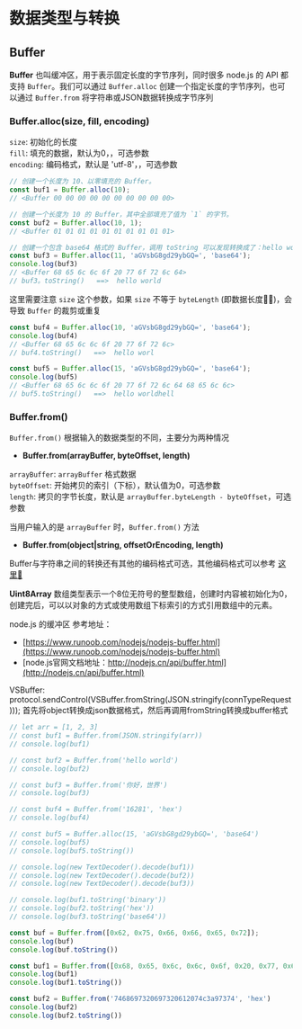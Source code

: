 # 数据类型与转换

## Buffer

__Buffer__ 也叫缓冲区，用于表示固定长度的字节序列，同时很多 node.js 的 API 都支持 `Buffer`。我们可以通过 `Buffer.alloc` 创建一个指定长度的字节序列，也可以通过 `Buffer.from` 将字符串或JSON数据转换成字节序列

### Buffer.alloc(size, fill, encoding)

`size`: 初始化的长度  
`fill`: 填充的数据，默认为0，，可选参数  
`encoding`: 编码格式，默认是 'utf-8'，，可选参数  

```javascript
// 创建一个长度为 10、以零填充的 Buffer。
const buf1 = Buffer.alloc(10);
// <Buffer 00 00 00 00 00 00 00 00 00 00>

// 创建一个长度为 10 的 Buffer，其中全部填充了值为 `1` 的字节。
const buf2 = Buffer.alloc(10, 1);
// <Buffer 01 01 01 01 01 01 01 01 01 01>

// 创建一个包含 base64 格式的 Buffer，调用 toString 可以发现转换成了：hello world
const buf3 = Buffer.alloc(11, 'aGVsbG8gd29ybGQ=', 'base64');
console.log(buf3)
// <Buffer 68 65 6c 6c 6f 20 77 6f 72 6c 64>
// buf3。toString()   ==>  hello world
```

这里需要注意 `size` 这个参数，如果 `size` 不等于 `byteLength` (即数据长度👩‍🏫)，会导致 `Buffer` 的裁剪或重复

```javascript
const buf4 = Buffer.alloc(10, 'aGVsbG8gd29ybGQ=', 'base64');
console.log(buf4)
// <Buffer 68 65 6c 6c 6f 20 77 6f 72 6c>
// buf4.toString()   ==>  hello worl

const buf5 = Buffer.alloc(15, 'aGVsbG8gd29ybGQ=', 'base64');
console.log(buf5)
// <Buffer 68 65 6c 6c 6f 20 77 6f 72 6c 64 68 65 6c 6c>
// buf5.toString()   ==>  hello worldhell
```

### Buffer.from()

`Buffer.from()` 根据输入的数据类型的不同，主要分为两种情况

-   __Buffer.from(arrayBuffer, byteOffset, length)__

`arrayBuffer`: `arrayBuffer` 格式数据  
`byteOffset`: 开始拷贝的索引（下标），默认值为0，可选参数  
`length`: 拷贝的字节长度，默认是 `arrayBuffer.byteLength - byteOffset`，可选参数  

当用户输入的是 `arrayBuffer` 时，`Buffer.from()` 方法

-   __Buffer.from(object|string, offsetOrEncoding, length)__

Buffer与字符串之间的转换还有其他的编码格式可选，其他编码格式可以参考 [这里🚀](http://nodejs.cn/api/buffer.html#buffer_buffers_and_character_encodings)

__Uint8Array__ 数组类型表示一个8位无符号的整型数组，创建时内容被初始化为0，创建完后，可以以对象的方式或使用数组下标索引的方式引用数组中的元素。

node.js 的缓冲区
参考地址：

-   [https://www.runoob.com/nodejs/nodejs-buffer.html](https://www.runoob.com/nodejs/nodejs-buffer.html)  
-   [node.js官网文档地址：http://nodejs.cn/api/buffer.html](http://nodejs.cn/api/buffer.html)

VSBuffer:
protocol.sendControl(VSBuffer.fromString(JSON.stringify(connTypeRequest)));
首先将object转换成json数据格式，然后再调用fromString转换成buffer格式

```javascript
// let arr = [1, 2, 3]
// const buf1 = Buffer.from(JSON.stringify(arr))
// console.log(buf1)

// const buf2 = Buffer.from('hello world')
// console.log(buf2)

// const buf3 = Buffer.from('你好，世界')
// console.log(buf3)

// const buf4 = Buffer.from('16281', 'hex')
// console.log(buf4)

// const buf5 = Buffer.alloc(15, 'aGVsbG8gd29ybGQ=', 'base64')
// console.log(buf5)
// console.log(buf5.toString())

// console.log(new TextDecoder().decode(buf1))
// console.log(new TextDecoder().decode(buf2))
// console.log(new TextDecoder().decode(buf3))

// console.log(buf1.toString('binary'))
// console.log(buf2.toString('hex'))
// console.log(buf3.toString('base64'))

const buf = Buffer.from([0x62, 0x75, 0x66, 0x66, 0x65, 0x72]);
console.log(buf)
console.log(buf.toString())

const buf1 = Buffer.from([0x68, 0x65, 0x6c, 0x6c, 0x6f, 0x20, 0x77, 0x6f, 0x72, 0x6c, 0x64])
console.log(buf1)
console.log(buf1.toString())

const buf2 = Buffer.from('7468697320697320612074c3a97374', 'hex')
console.log(buf2)
console.log(buf2.toString())
```